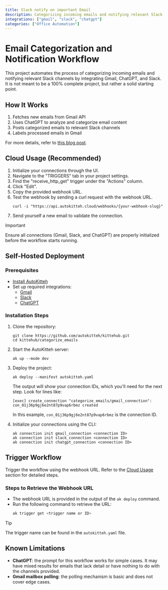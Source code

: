 ```yaml
---
title: Slack notify on important Email
description: Categorizing incoming emails and notifying relevant Slack channels by integrating Gmail, ChatGPT, and Slack
integrations: ["gmail", "slack", "chatgpt"]
categories: ["Office Automation"]
---
```


# Email Categorization and Notification Workflow

This project automates the process of categorizing incoming emails and notifying relevant Slack channels by integrating Gmail, ChatGPT, and Slack. It is not meant to be a 100% complete project, but rather a solid starting point.

## How It Works

1. Fetches new emails from Gmail API
2. Uses ChatGPT to analyze and categorize email content
3. Posts categorized emails to relevant Slack channels
4. Labels processed emails in Gmail

For more details, refer to [this blog post](https://autokitteh.com/technical-blog/from-inbox-to-slack-automating-email-categorization-and-notifications-with-ai/).

## Cloud Usage (Recommended)

1. Initialize your connections through the UI.
2. Navigate to the "TRIGGERS" tab in your project settings.
3. Find the "receive_http_get" trigger under the "Actions" column.
4. Click "Edit".
5. Copy the provided webhook URL.
6. Test the webhook by sending a curl request with the webhook URL.
      ```shell
      curl -i "https://api.autokitteh.cloud/webhooks/{your-webhook-slug}"
      ```
7. Send yourself a new email to validate the connection.


> [!IMPORTANT]
> Ensure all connections (Gmail, Slack, and ChatGPT) are properly initialized before the workflow starts running.

## Self-Hosted Deployment

### Prerequisites

- [Install AutoKitteh](https://docs.autokitteh.com/get_started/install)
- Set up required integrations:
  - [Gmail](https://docs.autokitteh.com/integrations/google)
  - [Slack](https://docs.autokitteh.com/integrations/slack)
  - [ChatGPT](https://docs.autokitteh.com/integrations/chatgpt)

### Installation Steps

1. Clone the repository:
   ```shell
   git clone https://github.com/autokitteh/kittehub.git
   cd kittehub/categorize_emails
   ```

2. Start the AutoKitteh server:
   ```shell
   ak up --mode dev
   ```

3. Deploy the project:
   ```shell
   ak deploy --manifest autokitteh.yaml
   ```

   The output will show your connection IDs, which you'll need for the next step. Look for lines like:
   ```shell
   [exec] create_connection "categorize_emails/gmail_connection": con_01j36p9gj6e2nt87p9vap6rbmz created
   ```
   
   In this example, `con_01j36p9gj6e2nt87p9vap6rbmz` is the connection ID.

4. Initialize your connections using the CLI:
   ```shell
   ak connection init gmail_connection <connection ID>
   ak connection init slack_connection <connection ID>
   ak connection init chatgpt_connection <connection ID>
   ```

## Trigger Workflow

Trigger the workflow using the webhook URL. Refer to the [Cloud Usage](#cloud-usage-recommended) section for detailed steps.

### Steps to Retrieve the Webhook URL

- The webhook URL is provided in the output of the `ak deploy` command.
- Run the following command to retrieve the URL:
  ```bash
  ak trigger get <trigger name or ID>
  ```

> [!TIP]
> The trigger name can be found in the `autokitteh.yaml` file.

## Known Limitations

- **ChatGPT**: the prompt for this workflow works for simple cases. It may have mixed results for emails that lack detail or have nothing to do with the channels provided.
- **Gmail mailbox polling**: the polling mechanism is basic and does not cover edge cases.
